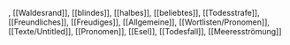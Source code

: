 , [[Waldesrand]], [[blindes]], [[halbes]], [[beliebtes]], [[Todesstrafe]], [[Freundliches]], [[Freudiges]], [[Allgemeine]], [[Wortlisten/Pronomen]], [[Texte/Untitled]], [[Pronomen]], [[Esel]], [[Todesfall]], [[Meeresströmung]]